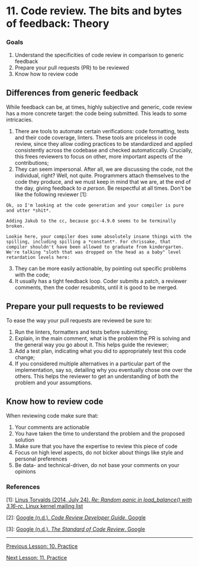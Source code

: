 # 11. Code review. The bits and bytes of feedback: Theory

### Goals

1. Understand the specificities of code review in comparison to generic feedback
2. Prepare your pull requests (PR) to be reviewed
3. Know how to review code

## Differences from generic feedback

While feedback can be, at times, highly subjective and generic, code review has a more concrete target: the code being submitted. This leads to some intricacies.

 1. There are tools to automate certain verifications: code formatting, tests and their code coverage, linters. These tools are priceless in code review, since they allow coding practices to be standardized and applied consistently across the codebase and checked automaticcally. Crucially, this frees reviewers to focus on other, more important aspects of the contributions;
 2. They can seem impersonal. After all, we are discussing the code, not the individual, right? Well, not quite. Programmers attach themselves to the code they produce, and we must keep in mind that we are, at the end of the day, giving feedback *to a person*. Be respectful at all times. Don't be like the following reviewer [1]:

```
Ok, so I'm looking at the code generation and your compiler is pure
and utter *shit*.

Adding Jakub to the cc, because gcc-4.9.0 seems to be terminally broken.

Lookie here, your compiler does some absolutely insane things with the
spilling, including spilling a *constant*. For chrissake, that
compiler shouldn't have been allowed to graduate from kindergarten.
We're talking "sloth that was dropped on the head as a baby" level
retardation levels here:
```

 3. They can be more easily actionable, by pointing out specific problems with the code;
 4. It usually has a tight feedback loop. Coder submits a patch, a reviewer comments, then the coder resubmits, until it is good to be merged.

## Prepare your pull requests to be reviewed

To ease the way your pull requests are reviewed be sure to:

 1. Run the linters, formatters and tests before submitting;
 2. Explain, in the main comment, what is the problem the PR is solving and the general way you go about it. This helps guide the reviewer;
 3. Add a test plan, indicating what you did to appropriately test this code change;
 4. If you considered multiple alternatives in a particular part of the implementation, say so, detailing why you eventually chose one over the others. This helps the reviewer to get an understanding of both the problem and your assumptions.

## Know how to review code

When reviewing code make sure that:

 1. Your comments are actionable
 2. You have taken the time to understand the problem and the proposed solution
 3. Make sure that you have the expertise to review this piece of code
 4. Focus on high level aspects, do not bicker about things like style and personal preferences
 5. Be data- and technical-driven, do not base your comments on your opinions

### References

[1]: [Linus Torvalds (2014, July 24). _Re: Random panic in load_balance() with 3.16-rc_. Linux kernel mailing list](https://lkml.org/lkml/2014/7/24/584)

[2]: [Google (n.d.). _Code Review Developer Guide_. Google](https://google.github.io/eng-practices/review/)

[3]: [Google (n.d.). _The Standard of Code Review_. Google](https://google.github.io/eng-practices/review/reviewer/standard.html)

---

[Previous Lesson: 10. Practice](10_asking_practice.md)

[Next Lesson: 11. Practice](11_code_review_practice.md)
